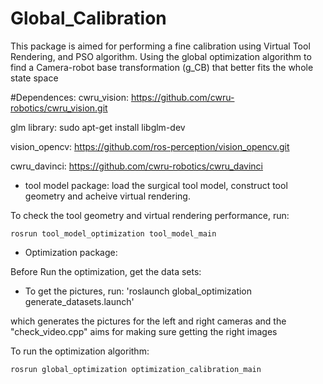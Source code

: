 # Global_Calibration

This package is aimed for performing a fine calibration using Virtual Tool Rendering, and PSO algorithm.
Using the global optimization algorithm to find a Camera-robot base transformation (g_CB) that better fits the whole state space 

#Dependences:
cwru_vision: https://github.com/cwru-robotics/cwru_vision.git

glm library: sudo apt-get install libglm-dev

vision_opencv: https://github.com/ros-perception/vision_opencv.git

cwru_davinci: https://github.com/cwru-robotics/cwru_davinci 

- tool model package: load the surgical tool model, construct tool geometry and acheive virtual rendering.

To check the tool geometry and virtual rendering performance, run:

`rosrun tool_model_optimization tool_model_main`

- Optimization package: 

Before Run the optimization, get the data sets:

- To get the pictures, run:
'roslaunch global_optimization generate_datasets.launch'

which generates the pictures for the left and right cameras and the "check_video.cpp" aims for making sure getting the right images


To run the optimization algorithm:

`rosrun global_optimization optimization_calibration_main`









